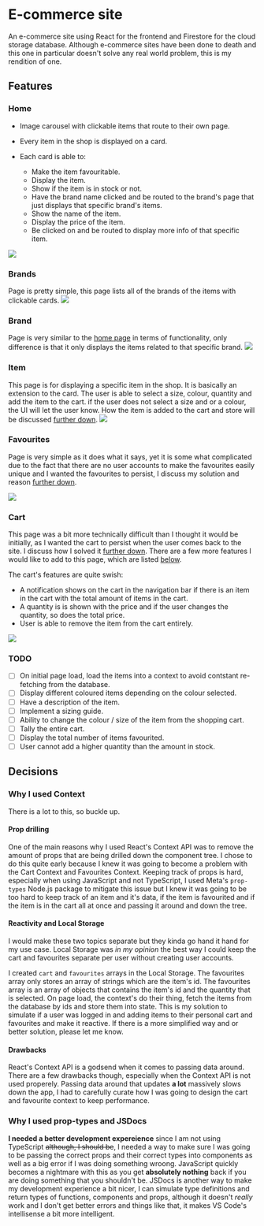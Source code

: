 # E-commerce site

An e-commerce site using React for the frontend and Firestore for the cloud storage database. Although e-commerce sites have been done to death and this one in particular doesn't solve any real world problem, this is my rendition of one.

## Features

### Home

- Image carousel with clickable items that route to their own page.
- Every item in the shop is displayed on a card.
- Each card is able to:

  - Make the item favouritable.
  - Display the item.
  - Show if the item is in stock or not.
  - Have the brand name clicked and be routed to the brand's page that just displays that specific brand's items.
  - Show the name of the item.
  - Display the price of the item.
  - Be clicked on and be routed to display more info of that specific item.

![](public/assets/home.png)

### Brands

Page is pretty simple, this page lists all of the brands of the items with clickable cards.
![](public/assets/brands.png)

### Brand

Page is very similar to the [home page](#home) in terms of functionality, only difference is that it only displays the items related to that specific brand.
![](public/assets/brand-page.png)

### Item

This page is for displaying a specific item in the shop. It is basically an extension to the card. The user is able to select a size, colour, quantity and add the item to the cart. if the user does not select a size and or a colour, the UI will let the user know. How the item is added to the cart and store will be discussed [further down](#why-i-used-context).
![](public/assets/item.png)

### Favourites

Page is very simple as it does what it says, yet it is some what complicated due to the fact that there are no user accounts to make the favourites easily unique and I wanted the favourites to persist, I discuss my solution and reason [further down](#why-i-used-context).

![](public/assets/favourites.png)

### Cart

This page was a bit more technically difficult than I thought it would be initially, as I wanted the cart to persist when the user comes back to the site. I discuss how I solved it [further down](#why-i-used-context). There are a few more features I would like to add to this page, which are listed [below](#todo).

The cart's features are quite swish:

- A notification shows on the cart in the navigation bar if there is an item in the cart with the total amount of items in the cart.
- A quantity is is shown with the price and if the user changes the quantity, so does the total price.
- User is able to remove the item from the cart entirely.

![](public/assets/cart.png)

### TODO

- [ ] On initial page load, load the items into a context to avoid contstant re-fetching from the database.
- [ ] Display different coloured items depending on the colour selected.
- [ ] Have a description of the item.
- [ ] Implement a sizing guide.
- [ ] Ability to change the colour / size of the item from the shopping cart.
- [ ] Tally the entire cart.
- [ ] Display the total number of items favourited.
- [ ] User cannot add a higher quantity than the amount in stock.

## Decisions

### Why I used Context

There is a lot to this, so buckle up.

#### Prop drilling

One of the main reasons why I used React's Context API was to remove the amount of props that are being drilled down the component tree. I chose to do this quite early because I knew it was going to become a problem with the Cart Context and Favourites Context. Keeping track of props is hard, especially when using JavaScript and not TypeScript, I used Meta's `prop-types` Node.js package to mitigate this issue but I knew it was going to be too hard to keep track of an item and it's data, if the item is favourited and if the item is in the cart all at once and passing it around and down the tree.

#### Reactivity and Local Storage

I would make these two topics separate but they kinda go hand it hand for my use case. Local Storage was _in my opinion_ the best way I could keep the cart and favourites separate per user without creating user accounts.

I created `cart` and `favourites` arrays in the Local Storage. The favourites array only stores an array of strings which are the item's id. The favourites array is an array of objects that contains the item's id and the quantity that is selected. On page load, the context's do their thing, fetch the items from the database by ids and store them into state. This is my solution to simulate if a user was logged in and adding items to their personal cart and favourites and make it reactive. If there is a more simplified way and or better solution, please let me know.

#### Drawbacks

React's Context API is a godsend when it comes to passing data around. There are a few drawbacks though, especially when the Context API is not used properely. Passing data around that updates **a lot** massively slows down the app, I had to carefully curate how I was going to design the cart and favourite context to keep performance.

### Why I used prop-types and JSDocs

**I needed a better development expereience** since I am not using TypeScript ~~although, I should be~~, I needed a way to make sure I was going to be passing the correct props and their correct types into components as well as a big error if I was doing something wroong. JavaScript quickly becomes a nightmare with this as you get **absolutely nothing** back if you are doing something that you shouldn't be. JSDocs is another way to make my development experience a bit nicer, I can simulate type definitions and return types of functions, components and props, although it doesn't _really_ work and I don't get better errors and things like that, it makes VS Code's intellisense a bit more intelligent.
